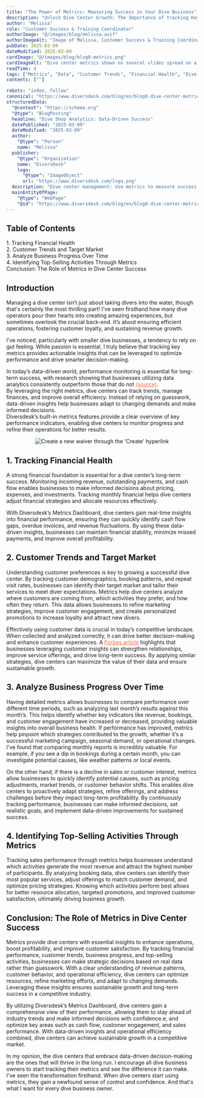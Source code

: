 ```yaml
---
title: "The Power of Metrics: Measuring Success in Your Dive Business"
description: "Unlock Dive Center Growth: The Importance of tracking Key Metrics"
author: "Melissa"
role: "Customer Success & Training Coordinator"
authorImage: "@/images/blog/melissa.avif"
authorImageAlt: "Image of Melissa, Customer Success & Training Coordinator"
pubDate: 2025-03-09
dateModified: 2025-03-09
cardImage: "@/images/blog/blog8-metrics.png"
cardImageAlt: "Dive center metrics shown on several slides spread on a desk"
readTime: 4
tags: ["Metrics", "Data", "Customer Trends", "Financial Health", "Dive Center Performance"]
contents: [""]

robots: "index, follow"
canonical: "https://www.diversdesk.com/blog/en/blog8-dive-center-metrics"
structuredData:
  "@context": "https://schema.org"
  "@type": "BlogPosting"
  headline: "Dive Shop Analytics: Data-Driven Success"
  datePublished: "2025-03-09"
  dateModified: "2025-03-09"
  author:
    "@type": "Person"
    name: "Melissa"
  publisher:
    "@type": "Organization"
    name: "DiversDesk"
    logo:
      "@type": "ImageObject"
      url: "https://www.diversdesk.com/logo.png"
  description: "Dive center management: Use metrics to measure success. Track financial health, customer trends, and sales to grow your dive business effectively"
  mainEntityOfPage:
    "@type": "WebPage"
    "@id": "https://www.diversdesk.com/blog/en/blog8-dive-center-metrics"
---
```


<!-- Table of Contents -->
<nav id="toc" class="mb-8">
  <h2 class="text-xl font-bold mb-3">Table of Contents</h2>
  <ul class="space-y-2 text-neutral-600 dark:text-neutral-400">
    <li><a href="#financial-health" class="hover:text-neutral-800 dark:hover:text-neutral-200">1. Tracking Financial Health</a></li>
    <li><a href="#customer-trends" class="hover:text-neutral-800 dark:hover:text-neutral-200">2. Customer Trends and Target Market</a></li>
    <li><a href="#business-progress" class="hover:text-neutral-800 dark:hover:text-neutral-200">3. Analyze Business Progress Over Time</a></li>
    <li><a href="#top-selling" class="hover:text-neutral-800 dark:hover:text-neutral-200">4.  Identifying Top-Selling Activities Through Metrics</a></li>
    <li><a href="#conclusion" class="hover:text-neutral-800 dark:hover:text-neutral-200">Conclusion: The Role of Metrics in Dive Center Success</a></li>
  </ul>
</nav>

<h2 id="introduction" class="section-heading">Introduction</h2>
<p>
Managing a dive center isn’t just about taking divers into the water, though that's certainly the most thrilling part! I've seen firsthand how many dive operators pour their hearts into creating amazing experiences, but sometimes overlook the crucial back-end. It’s about ensuring efficient operations, fostering customer loyalty, and sustaining revenue growth.
</p>

<p>
I've noticed, particularly with smaller dive businesses, a tendency to rely on gut feeling. While passion is essential, I truly believe that tracking key metrics provides actionable insights that can be leveraged to optimize performance and drive smarter decision-making.
</p>

<p>
In today’s data-driven world, performance monitoring is essential for long-term success, with research showing that businesses utilizing data analytics consistently outperform those that do not <a href="https://academic.oup.com/spp/article/49/3/518/6550865" target="_blank" rel="noopener noreferrer" style="color: #F86545">(source)</a>. <br>
By leveraging the right metrics, dive centers can track trends, manage finances, and improve overall efficiency. Instead of relying on guesswork, data-driven insights help businesses adapt to changing demands and make informed decisions. <br>
Diversdesk’s built-in metrics features provide a clear overview of key performance indicators, enabling dive centers to monitor progress and refine their operations for better results.
</p>
<div style="text-align: center;">
  <img 
    src="/images/Apple-Set2.avif" 
    alt="Create a new waiver through the 'Create' hyperlink"
    class="w-full md:w-9/12 mx-auto"
  />
</div>

<h2 id="financial-health" class="section-heading">1. Tracking Financial Health</h2>
<p>
A strong financial foundation is essential for a dive center’s long-term success. Monitoring incoming revenue, outstanding payments, and cash flow enables businesses to make informed decisions about pricing, expenses, and investments. Tracking monthly financial helps dive centers adjust financial strategies and allocate resources effectively.
</p>
<p>
With Diversdesk’s Metrics Dashboard, dive centers gain real-time insights into financial performance, ensuring they can quickly identify cash flow gaps, overdue invoices, and revenue fluctuations. By using these data-driven insights, businesses can maintain financial stability, minimize missed payments, and improve overall profitability.
</p>

<h2 id="customer-trends" class="section-heading">2. Customer Trends and Target Market</h2>
<p>
Understanding customer preferences is key to growing a successful dive center. By tracking customer demographics, booking patterns, and repeat visit rates, businesses can identify their target market and tailor their services to meet diver expectations. Metrics help dive centers analyze where customers are coming from, which activities they prefer, and how often they return. This data allows businesses to refine marketing strategies, improve customer engagement, and create personalized promotions to increase loyalty and attract new divers.
</p>
<p>
Effectively using customer data is crucial in today’s competitive landscape. When collected and analyzed correctly, it can drive better decision-making and enhance customer experiences. A <a href="https://www.forbes.com/councils/forbesbusinesscouncil/2023/06/01/11-ways-businesses-can-use-customer-data-the-right-way/" target="_blank" rel="noopener noreferrer" style="color: #F86545">Forbes article</a> highlights that businesses leveraging customer insights can strengthen relationships, improve service offerings, and drive long-term success. By applying similar strategies, dive centers can maximize the value of their data and ensure sustainable growth.
</p>

<h2 id="business-progress" class="section-heading">3. Analyze Business Progress Over Time</h2>
<p>
Having detailed metrics allows businesses to compare performance over different time periods, such as analyzing last month’s results against this month’s. This helps identify whether key indicators like revenue, bookings, and customer engagement have increased or decreased, providing valuable insights into overall business health. If performance has improved, metrics help pinpoint which strategies contributed to the growth, whether it’s a successful marketing campaign, seasonal demand, or operational changes.
I've found that comparing monthly reports is incredibly valuable. For example, if you see a dip in bookings during a certain month, you can investigate potential causes, like weather patterns or local events.
</p>
<p>
On the other hand, if there is a decline in sales or customer interest, metrics allow businesses to quickly identify potential causes, such as pricing adjustments, market trends, or customer behavior shifts. This enables dive centers to proactively adapt strategies, refine offerings, and address challenges before they impact long-term profitability. By continuously tracking performance, businesses can make informed decisions, set realistic goals, and implement data-driven improvements for sustained success.
</p>

<h2 id="top-selling" class="section-heading">4. Identifying Top-Selling Activities Through Metrics</h2>
<p>
Tracking sales performance through metrics helps businesses understand which activities generate the most revenue and attract the highest number of participants. By analyzing booking data, dive centers can identify their most popular services, adjust offerings to match customer demand, and optimize pricing strategies. Knowing which activities perform best allows for better resource allocation, targeted promotions, and improved customer satisfaction, ultimately driving business growth.
</p>

<h2 id="conclusion" class="section-heading">Conclusion: The Role of Metrics in Dive Center Success</h2>
<p>
Metrics provide dive centers with essential insights to enhance operations, boost profitability, and improve customer satisfaction. By tracking financial performance, customer trends, business progress, and top-selling activities, businesses can make strategic decisions based on real data rather than guesswork.
With a clear understanding of revenue patterns, customer behavior, and operational efficiency, dive centers can optimize resources, refine marketing efforts, and adapt to changing demands. Leveraging these insights ensures sustainable growth and long-term success in a competitive industry.
</p>
<p>
By utilizing Diversdesk’s Metrics Dashboard, dive centers gain a comprehensive view of their performance, allowing them to stay ahead of industry trends and make informed decisions with confidence.e, and optimize key areas such as cash flow, customer engagement, and sales performance. With data-driven insights and operational efficiency combined, dive centers can achieve sustainable growth in a competitive market.
</p>
<p>
In my opinion, the dive centers that embrace data-driven decision-making are the ones that will thrive in the long run. I encourage all dive business owners to start tracking their metrics and see the difference it can make. I've seen the transformation firsthand. When dive centers start using metrics, they gain a newfound sense of control and confidence. And that's what I want for every dive business owner.
</p>